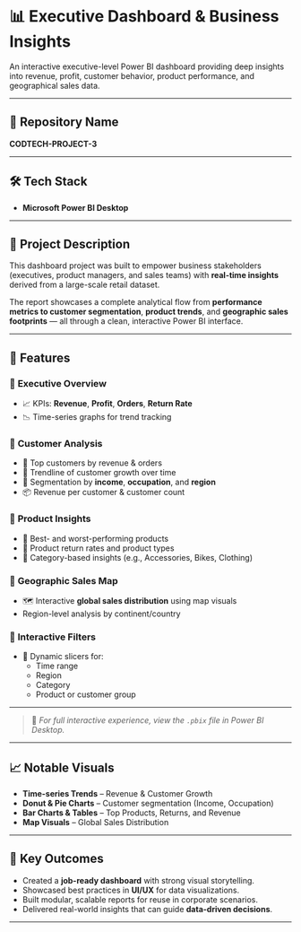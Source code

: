 # 📊 Executive Dashboard & Business Insights

An interactive executive-level Power BI dashboard providing deep insights into revenue, profit, customer behavior, product performance, and geographical sales data.

---

## 📁 Repository Name
**CODTECH-PROJECT-3**

---

## 🛠 Tech Stack
- **Microsoft Power BI Desktop**

---

## 📌 Project Description

This dashboard project was built to empower business stakeholders (executives, product managers, and sales teams) with **real-time insights** derived from a large-scale retail dataset.

The report showcases a complete analytical flow from **performance metrics to customer segmentation**, **product trends**, and **geographic sales footprints** — all through a clean, interactive Power BI interface.

---

## 🚀 Features

### 🔹 **Executive Overview**
- 📈 KPIs: **Revenue**, **Profit**, **Orders**, **Return Rate**
- 📉 Time-series graphs for trend tracking

### 🔹 **Customer Analysis**
- 👤 Top customers by revenue & orders
- 🔄 Trendline of customer growth over time
- 🎯 Segmentation by **income**, **occupation**, and **region**
- 📦 Revenue per customer & customer count

### 🔹 **Product Insights**
- 🥇 Best- and worst-performing products
- 🔁 Product return rates and product types
- 🧵 Category-based insights (e.g., Accessories, Bikes, Clothing)

### 🔹 **Geographic Sales Map**
- 🗺️ Interactive **global sales distribution** using map visuals
- Region-level analysis by continent/country

### 🔹 **Interactive Filters**
- 🧠 Dynamic slicers for:
  - Time range
  - Region
  - Category
  - Product or customer group

---

> 📌 *For full interactive experience, view the `.pbix` file in Power BI Desktop.*

---

## 📈 Notable Visuals

- **Time-series Trends** – Revenue & Customer Growth
- **Donut & Pie Charts** – Customer segmentation (Income, Occupation)
- **Bar Charts & Tables** – Top Products, Returns, and Revenue
- **Map Visuals** – Global Sales Distribution

---

## 🧠 Key Outcomes

- Created a **job-ready dashboard** with strong visual storytelling.
- Showcased best practices in **UI/UX** for data visualizations.
- Built modular, scalable reports for reuse in corporate scenarios.
- Delivered real-world insights that can guide **data-driven decisions**.

---

